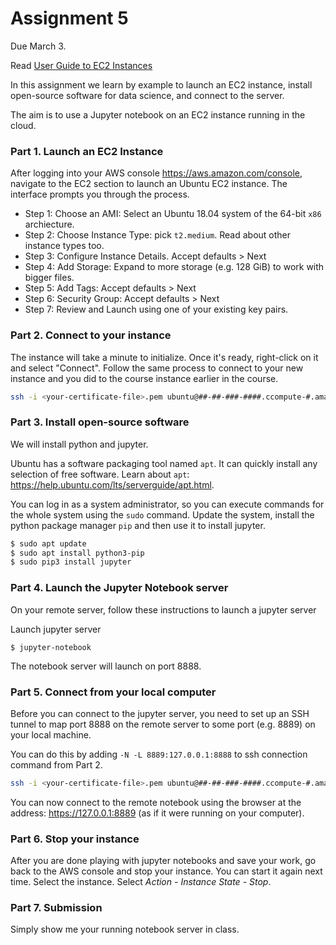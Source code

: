 # Assignment 5

Due March 3. 

Read [User Guide to EC2 Instances](https://docs.aws.amazon.com/AWSEC2/latest/UserGuide/concepts.html)

In this assignment we learn by example to launch an EC2 instance, install open-source software for data science, and connect to the server.

The aim is to use a Jupyter notebook on an EC2 instance running in the cloud. 

### Part 1. Launch an EC2 Instance
After logging into your AWS console https://aws.amazon.com/console, navigate to the EC2 section to launch an Ubuntu EC2 instance. The interface prompts you through the process. 
 * Step 1: Choose an AMI: Select an Ubuntu 18.04 system of the 64-bit `x86` archiecture.  
 * Step 2: Choose Instance Type: pick `t2.medium`. Read about other instance types too. 
 * Step 3: Configure Instance Details. Accept defaults > Next
 * Step 4: Add Storage: Expand to more storage (e.g. 128 GiB) to work with bigger files.
 * Step 5: Add Tags: Accept defaults > Next
 * Step 6: Security Group: Accept defaults > Next
 * Step 7: Review and Launch using one of your existing key pairs.

### Part 2. Connect to your instance
 The instance will take a minute to initialize. Once it's ready, right-click on it and select "Connect". Follow the same process to connect to your new instance and you did to the course instance earlier in the course. 
```bash
ssh -i <your-certificate-file>.pem ubuntu@##-##-###-####.ccompute-#.amazonaws.com
```

### Part 3. Install open-source software 
We will install python and jupyter. 

Ubuntu has a software packaging tool named `apt`.  It can quickly install any selection of free software. Learn about `apt`: https://help.ubuntu.com/lts/serverguide/apt.html.

You can log in as a system administrator, so you can execute commands for the whole system using the `sudo` command. Update the system, install the python package manager `pip` and then use it to install jupyter.

```bash 
$ sudo apt update 
$ sudo apt install python3-pip
$ sudo pip3 install jupyter 
```

### Part 4. Launch the Jupyter Notebook server
On your remote server, follow these instructions to launch a jupyter server 

Launch jupyter server 
```
$ jupyter-notebook 
```
The notebook server will launch on port 8888.

### Part 5. Connect from your local computer 

Before you can connect to the jupyter server, you need to set up an SSH tunnel to map port 8888 on the remote server to some port (e.g. 8889) on your local machine. 

You can do this by adding `-N -L 8889:127.0.0.1:8888` to ssh connection command from Part 2.

```bash
ssh -i <your-certificate-file>.pem ubuntu@##-##-###-####.ccompute-#.amazonaws.com -N -L 8889:127.0.0.1:8888
```

You can now connect to the remote notebook using the browser at the address: https://127.0.0.1:8889 (as if it were running on your computer).

### Part 6. Stop your instance 
After you are done playing with jupyter notebooks and save your work, go back to the AWS console and stop your instance. You can start it again next time. 
Select the instance. Select *Action* - *Instance State* - *Stop*.

### Part 7. Submission 
Simply show me your running notebook server in class. 
